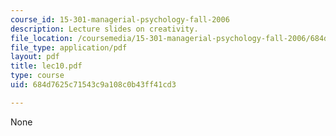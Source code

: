 ```yaml
---
course_id: 15-301-managerial-psychology-fall-2006
description: Lecture slides on creativity.
file_location: /coursemedia/15-301-managerial-psychology-fall-2006/684d7625c71543c9a108c0b43ff41cd3_lec10.pdf
file_type: application/pdf
layout: pdf
title: lec10.pdf
type: course
uid: 684d7625c71543c9a108c0b43ff41cd3

---
```

None